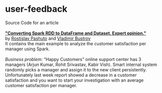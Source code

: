 # user-feedback
Source Code for an article<br /><br />
[**"Converting Spark RDD to DataFrame and Dataset. Expert opinion."**](https://indatalabs.com/blog/data-engineering/convert-spark-rdd-to-dataframe-dataset)<br />
by [Rostislav Pashuto](https://www.linkedin.com/in/rostislavpashuto/) and [Vladimir Bustrov](https://www.linkedin.com/in/vladimirbystrov/)<br />
It contains the main example to analyze the customer satisfaction per manager using Spark.<br /><br />
*Business problem*: “Happy Customers” online support center has 3 managers (Arjun Kumar, Rohit Srivastav, Kabir Vish). Smart internal system randomly picks a manager and assign it to the new client persistently. Unfortunately last week report showed a decrease in a customer satisfaction and you want to start your investigation with an average customer satisfaction per manager.
